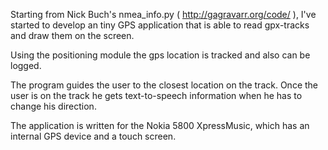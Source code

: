 Starting from Nick Buch's nmea\_info.py ( http://gagravarr.org/code/ ), I've started to develop an tiny GPS application that is able to read gpx-tracks and draw them on the screen.

Using the positioning module the gps location is tracked and also can be logged.

The program guides the user to the closest location on the track. Once the user is on the track he gets text-to-speech information when he has to change his direction.

The application is written for the Nokia 5800 XpressMusic, which has an internal GPS device and a touch screen.